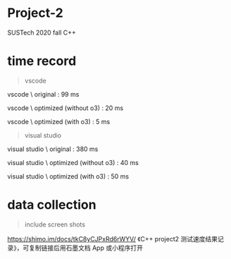 # Project-2
SUSTech 2020 fall C++ 

# time record
> vscode 

vscode \\ original : 99 ms  

vscode \\ optimized (without o3) :  20 ms 

vscode \\ optimized (with o3) : 5 ms

> visual studio

visual studio \\ original : 380 ms

visual studio \\ optimized (without o3) : 40 ms

visual studio \\ optimized (with o3) : 50 ms


# data collection 
> include screen shots

https://shimo.im/docs/tkC8yCJPxRd6rWYV/ 《C++ project2 测试速度结果记录》，可复制链接后用石墨文档 App 或小程序打开
